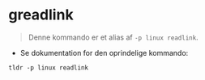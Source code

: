 # greadlink

> Denne kommando er et alias af `-p linux readlink`.

- Se dokumentation for den oprindelige kommando:

`tldr -p linux readlink`
